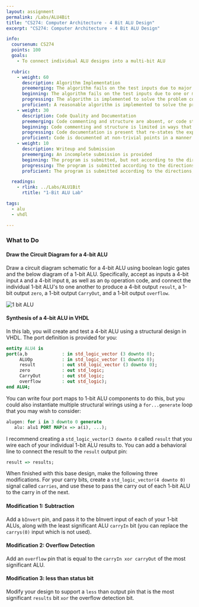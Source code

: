 ```yaml
---
layout: assignment
permalink: /Labs/ALU4Bit
title: "CS274: Computer Architecture - 4 Bit ALU Design"
excerpt: "CS274: Computer Architecture - 4 Bit ALU Design"

info:
  coursenum: CS274
  points: 100
  goals:
    - To connect individual ALU designs into a multi-bit ALU

  rubric:
    - weight: 60
      description: Algorithm Implementation
      preemerging: The algorithm fails on the test inputs due to major issues, or the program fails to compile and/or run
      beginning: The algorithm fails on the test inputs due to one or more minor issues
      progressing: The algorithm is implemented to solve the problem correctly according to given test inputs, but would fail if executed in a general case due to a minor issue or omission in the algorithm design or implementation
      proficient: A reasonable algorithm is implemented to solve the problem which correctly solves the problem according to the given test inputs, and would be reasonably expected to solve the problem in the general case
    - weight: 30
      description: Code Quality and Documentation
      preemerging: Code commenting and structure are absent, or code structure departs significantly from best practice, and/or the code departs significantly from the style guide
      beginning: Code commenting and structure is limited in ways that reduce the readability of the program, and/or there are minor departures from the style guide
      progressing: Code documentation is present that re-states the explicit code definitions, and/or code is written that mostly adheres to the style guide
      proficient: Code is documented at non-trivial points in a manner that enhances the readability of the program, and code is written according to the style guide
    - weight: 10
      description: Writeup and Submission
      preemerging: An incomplete submission is provided
      beginning: The program is submitted, but not according to the directions in one or more ways (for example, because it is lacking a readme writeup)
      progressing: The program is submitted according to the directions with a minor omission or correction needed, and with at least superficial responses to the bolded questions throughout
      proficient: The program is submitted according to the directions, including a readme writeup describing the solution, and thoughtful answers to the bolded questions throughout

  readings:
    - rlink: ../Labs/ALU1Bit
      rtitle: "1-Bit ALU Lab"

tags:
  - alu
  - vhdl

---
```


### What to Do

#### Draw the Circuit Diagram for a 4-bit ALU

Draw a circuit diagram schematic for a 4-bit ALU using boolean logic gates and the below diagram of a 1-bit ALU.  Specifically, accept as inputs a 4-bit input `A` and a 4-bit input `B`, as well as an `Op` operation code, and connect the individual 1-bit ALU's to one another to produce a 4-bit output `result`, a 1-bit output `zero`, a 1-bit output `CarryOut`, and a 1-bit output `overflow`.

<img src="https://www.researchgate.net/profile/V-Bhanumathi/publication/321814052/figure/fig2/AS:745655408529409@1554789511084/Functional-block-diagram-of-one-bit-ALU_W640.jpg" alt="1 bit ALU">

#### Synthesis of a 4-bit ALU in VHDL

In this lab, you will create and test a 4-bit ALU using a structural design in VHDL.  The port definition is provided for you:

```vhdl
entity ALU4 is
port(a,b             : in std_logic_vector (3 downto 0);
     ALUOp           : in std_logic_vector (1 downto 0);
     result          : out std_logic_vector (3 downto 0);
     zero            : out std_logic;
     CarryOut        : out std_logic;
     overflow        : out std_logic);
end ALU4;
```

You can write four port maps to 1-bit ALU components to do this, but you could also instantiate multiple structural wirings using a `for...generate` loop that you may wish to consider:

```vhdl
alugen: for i in 3 downto 0 generate
   alu: alu1 PORT MAP(x => a(i), ...);
```

I recommend creating a `std_logic_vector(3 downto 0` called `result` that you wire each of your individual 1-bit ALU results to.  You can add a behavioral line to connect the result to the `result` output pin:

```vhdl
result => results;
```

When finished with this base design, make the following three modifications.  For your carry bits, create a `std_logic_vector(4 downto 0)` signal called `carries`, and use these to pass the carry out of each 1-bit ALU to the carry in of the next. 

#### Modification 1: Subtraction
Add a `bInvert` pin, and pass it to the bInvert input of each of your 1-bit ALUs, along with the least significant ALU `carryIn` bit (you can replace the `carrys(0)` input which is not used).

#### Modification 2: Overflow Detection
Add an `overflow` pin that is equal to the `carryIn xor carryOut` of the most significant ALU.

#### Modification 3: less than status bit
Modify your design to support a `less` than output pin that is the most significant `results` bit `xor` the overflow detection bit.
